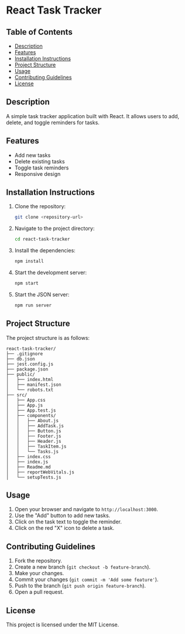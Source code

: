 # React Task Tracker

## Table of Contents
- [Description](#description)
- [Features](#features)
- [Installation Instructions](#installation-instructions)
- [Project Structure](#project-structure)
- [Usage](#usage)
- [Contributing Guidelines](#contributing-guidelines)
- [License](#license)

## Description
A simple task tracker application built with React. It allows users to add, delete, and toggle reminders for tasks.

## Features
- Add new tasks
- Delete existing tasks
- Toggle task reminders
- Responsive design

## Installation Instructions
1. Clone the repository:
    ```sh
    git clone <repository-url>
    ```
2. Navigate to the project directory:
    ```sh
    cd react-task-tracker
    ```
3. Install the dependencies:
    ```sh
    npm install
    ```
4. Start the development server:
    ```sh
    npm start
    ```
5. Start the JSON server:
    ```sh
    npm run server
    ```

## Project Structure

The project structure is as follows:

```
react-task-tracker/
├── .gitignore
├── db.json
├── jest.config.js
├── package.json
├── public/
│   ├── index.html
│   ├── manifest.json
│   └── robots.txt
├── src/
│   ├── App.css
│   ├── App.js
│   ├── App.test.js
│   ├── components/
│   │   ├── About.js
│   │   ├── AddTask.js
│   │   ├── Button.js
│   │   ├── Footer.js
│   │   ├── Header.js
│   │   ├── TaskItem.js
│   │   └── Tasks.js
│   ├── index.css
│   ├── index.js
│   ├── Readme.md
│   ├── reportWebVitals.js
│   └── setupTests.js
```

## Usage
1. Open your browser and navigate to `http://localhost:3000`.
2. Use the "Add" button to add new tasks.
3. Click on the task text to toggle the reminder.
4. Click on the red "X" icon to delete a task.

## Contributing Guidelines
1. Fork the repository.
2. Create a new branch (`git checkout -b feature-branch`).
3. Make your changes.
4. Commit your changes (`git commit -m 'Add some feature'`).
5. Push to the branch (`git push origin feature-branch`).
6. Open a pull request.

## License
This project is licensed under the MIT License.

